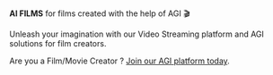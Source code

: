 **AI FILMS** for films created with the help of AGI 🎬

Unleash your imagination with our Video Streaming platform and AGI solutions for film creators.

Are you a Film/Movie Creator ? [Join our AGI platform today](https://aifilms.ai).
